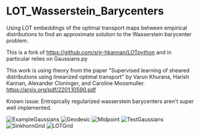 #  LOT_Wasserstein_Barycenters

Using LOT embeddings of the optimal transport maps between empirical distributions to find an approximate solution to the Wasserstein barycenter problem.

This is a fork of https://github.com/srjr-hkannan/LOTpython and in particular relies on Gaussians.py

This work is using theory from the paper "Supervised learning of sheared distributions using linearized optimal transport" by Varun Khurana, Harish Kannan, Alexander Cloninger, and Caroline Moosmuller. https://arxiv.org/pdf/2201.10590.pdf

Known issue: Entropically regularized wasserstein barycenters aren't super well implemented.

![ExampleGaussians](https://user-images.githubusercontent.com/114702597/196860443-cbbb553f-f96f-4328-9153-4a488c874791.png)
![Geodesic](https://user-images.githubusercontent.com/114702597/196860447-05258b0b-7a41-456b-8e65-08ce1eb36f19.png)
![Midpoint](https://user-images.githubusercontent.com/114702597/196860454-3991fd98-eacb-4faa-8b22-b2f68c56c2d4.png)
![TestGaussians](https://user-images.githubusercontent.com/114702597/196860465-82ad7576-6d01-444b-8ad7-7c979babdd23.png)
![SinkhornGrid](https://user-images.githubusercontent.com/114702597/196860455-e51c4815-3472-4771-896d-13aac6420a9dpng)
![LOTGrid](https://user-images.githubusercontent.com/114702597/196860450-3aa40af0-2b95-4bdf-a948-309440f06812.png)

